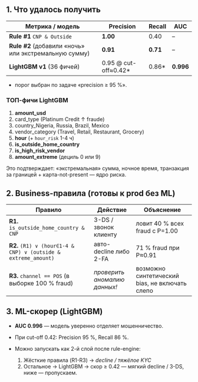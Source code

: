 ## 1. Что удалось получить

| Метрика / модель                                       | Precision             | Recall   | AUC       |
| ------------------------------------------------------ | --------------------- | -------- | --------- |
| **Rule #1**  `CNP & Outside`                           | **1.00**              | 0.40     | –         |
| **Rule #2**  (добавили «ночь» или экстремальную сумму) | **0.91**              | **0.71** | –         |
| **LightGBM v1** (36 фичей)                             | 0.95 @ cut-off≈0.42\* | 0.86\*   | **0.996** |

* порог выбран по задаче «precision ≥ 95 %».

### ТОП-фичи LightGBM

1. **amount\_usd**
2. card\_type (Platinum Credit ↑ fraude)
3. country\_Nigeria, Russia, Brazil, Mexico
4. vendor\_category (Travel, Retail, Restaurant, Grocery)
5. **hour** (+ `hour_risk` 1-4 ч)
6. **is\_outside\_home\_country**
7. **is\_high\_risk\_vendor**
8. **amount\_extreme** (дециль 0 или 9)

Это подтверждает: «экстремальная» сумма, ночное время, транзакция за границей + карта-not-present — ядро риска.

## 2. Business-правила (готовы к prod без ML)

| Правило                                                        | Действие                     | Объяснение                                     |
| -------------------------------------------------------------- | ---------------------------- | ---------------------------------------------- |
| **R1.** `is_outside_home_country & CNP`                        | 3-DS / звонок клиенту        | ловит 40 % всех fraud с P=1.00                 |
| **R2.** `(R1) ∨ (hour∈1-4 & CNP) ∨ (outside & extreme_amount)` | авто-decline либо 2-FA       | 71 % fraud при P≈0.91                          |
| **R3.** `channel == POS` (в выборке 100 % fraud)               | *проверить аномалию данных!* | возможно синтетический bias, не включать слепо |


## 3. ML-скорер (LightGBM)

* **AUC 0.996** — модель уверенно отделяет мошенничество.
* При cut-off 0.42: Precision 95 %, Recall 86 %.
* Можно запускать как 2-й слой после rule-engine:

  1. Жёсткие правила (R1-R3) → *decline / тяжёлое KYC*
  2. Остальное → LightGBM → скор ≥ 0.42 — мягкий decline / 3-DS, ниже — пропускаем.

  


